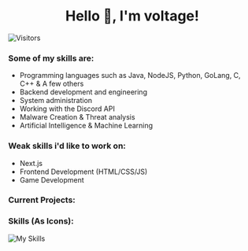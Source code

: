 <div align="center">
<h1>Hello 👋, I'm voltage!</h1>
</div>

![Visitors](https://kounter.tk/Visitors/kerolloz.kounter?label=&color=333&style=for-the-badge&cntSuffix=%20Views&silent=true)

### Some of my skills are:
- Programming languages such as Java, NodeJS, Python, GoLang, C, C++ & A few others
- Backend development and engineering
- System administration
- Working with the Discord API
- Malware Creation & Threat analysis
- Artificial Intelligence & Machine Learning


### Weak skills i'd like to work on:
- Next.js
- Frontend Development (HTML/CSS/JS)
- Game Development

### Current Projects:



### Skills (As Icons):
![My Skills](https://skillicons.dev/icons?i=java,bash,cloudflare,tensorflow,discord,bots,go,express,gradle,lua,vim,mysql,py,sqlite,selenium,c,cpp,firebase,git&perline=7)
